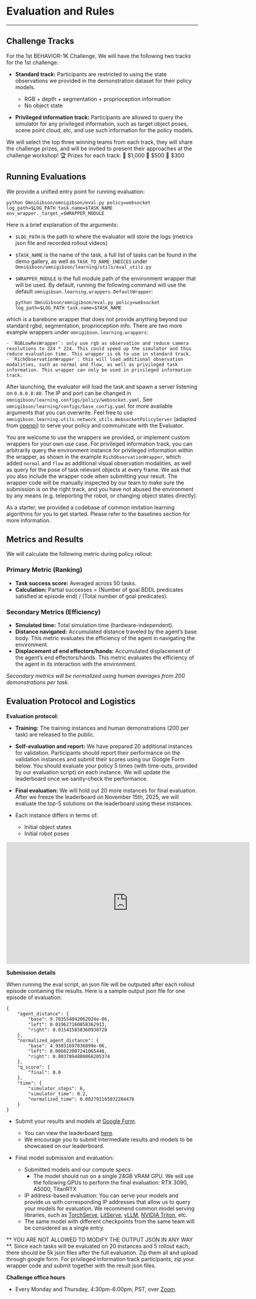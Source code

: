 # Evaluation and Rules

---

## Challenge Tracks

For the 1st BEHAVIOR-1K Challenge, We will have the following two tracks for the 1st challenge:

- **Standard track:** Participants are restricted to using the state observations we provided in the demonstration dataset for their policy models.
    - RGB + depth + segmentation + proprioception information
    - No object state

- **Privileged information track:** Participants are allowed to query the simulator for any privileged information, such as target object poses, scene point cloud, etc, and use such information for the policy models.

We will select the top three winning teams from each track, they will share the challenge prizes, and will be invited to present their approaches at the challenge workshop!
 🏆 Prizes for each track: 🥇 $1,000 🥈 $500 🥉 $300


## Running Evaluations

We provide a unified entry point for running evaluation:
```
python OmniGibson/omnigibson/eval.py policy=websocket log_path=$LOG_PATH task.name=$TASK_NAME env_wrapper._target_=$WRAPPER_MODULE
```
Here is a brief explanation of the arguments:

- `$LOG_PATH` is the path to where the evaluator will store the logs (metrics json file and recorded rollout videos)

- `$TASK_NAME` is the name of the task, a full list of tasks can be found in the demo gallery, as well as `TASK_TO_NAME_INDICES` under `OmniGibson/omnigibson/learning/utils/eval_utils.py`

- `$WRAPPER_MODULE` is the full module path of the environment wrapper that will be used. By default, running the following command will use the default `omnigibson.learning.wrappers.DefaultWrapper`:
    ```
    python OmniGibson/omnigibson/eval.py policy=websocket log_path=$LOG_PATH task.name=$TASK_NAME
    ```
which is a barebone wrapper that does not provide anything beyond our standard rgbd, segmentation, proprioception info. There are two more example wrappers under `omnigibson.learning.wrappers`:

    - `RGBLowResWrapper`: only use rgb as observation and reduce camera resolutions to 224 * 224. This could speed up the simulator and thus reduce evaluation time. This wrapper is ok to use in standard track. 
    - `RichObservationWrapper`: this will load additional observation modalities, such as normal and flow, as well as privileged task information. This wrapper can only be used in privileged information track. 

After launching, the evaluator will load the task and spawn a server listening on `0.0.0.0:80`. The IP and port can be changed in `omnigibson/learning.configs/policy/websocket.yaml`. See `omnigibson/learning/configs/base_config.yaml` for more available arguments that you can overwrite. Feel free to use `omnigibson.learning.utils.network_utils.WebsocketPolicyServer` (adapted from [openpi](https://github.com/Physical-Intelligence/openpi)) to serve your policy and communicate with the Evaluator. 

You are welcome to use the wrappers we provided, or implement custom wrappers for your own use case. For privileged information track, you can arbitrarily query the environment instance for privileged information within the wrapper, as shown in the example `RichObservationWrapper`, which added `normal` and `flow` as additional visual observation modalities, as well as query for the pose of task relevant objects at every frame. We ask that you also include the wrapper code when submitting your result. The wrapper code will be manually inspected by our team to make sure the submission is on the right track, and you have not abused the environment by any means (e.g. teleporting the robot, or changing object states directly). 


As a starter, we provided a codebase of common imitation learning algorithms for you to get started. Please refer to the baselines section for more information.


## Metrics and Results

We will calculate the following metric during policy rollout:

### Primary Metric (Ranking)
- **Task success score:** Averaged across 50 tasks.
- **Calculation:** Partial successes = (Number of goal BDDL predicates satisfied at episode end) / (Total number of goal predicates).

### Secondary Metrics (Efficiency)
- **Simulated time:** Total simulation time (hardware-independent).
- **Distance navigated:** Accumulated distance traveled by the agent’s base body. This metric evaluates the efficiency of the agent in navigating the environment.
- **Displacement of end effectors/hands:** Accumulated displacement of the agent’s end effectors/hands. This metric evaluates the efficiency of the agent in its interaction with the environment.

*Secondary metrics will be normalized using human averages from 200 demonstrations per task.*


## Evaluation Protocol and Logistics

**Evaluation protocol:**

- **Training:** The training instances and human demonstrations (200 per task) are released to the public.

- **Self-evaluation and report:** We have prepared 20 additional instances for validation. Participants should report their performance on the validation instances and submit their scores using our Google Form below. You should evaluate your policy 5 times (with time-outs, provided by our evaluation script) on each instance. We will update the leaderboard once we sanity-check the performance.

- **Final evaluation:** We will hold out 20 more instances for final evaluation. After we freeze the leaderboard on November 15th, 2025, we will evaluate the top-5 solutions on the leaderboard using these instances.

- Each instance differs in terms of:
    - Initial object states
    - Initial robot poses

<iframe 
  src="https://player.vimeo.com/video/1115082804?badge=0&autopause=0&autoplay=1&muted=1&loop=1&title=0&byline=0&portrait=0&controls=0" 
  width="640" 
  height="320" 
  frameborder="0" 
  allow="autoplay; fullscreen" 
  allowfullscreen>
</iframe>

**Submission details**

When running the eval script, an json file will be outputed after each rollout episode containing the results. Here is a sample output json file for one episode of evaluation:

```
{
    "agent_distance": {
        "base": 9.703554042062024e-06, 
        "left": 0.019627160858362913, 
        "right": 0.015415858360938728
    }, 
    "normalized_agent_distance": {
        "base": 4.93031697036899e-06, 
        "left": 0.006022007241065448, 
        "right": 0.0037894888066205374
    }, 
    "q_score": {
        "final": 0.0
    }, 
    "time": {
        "simulator_steps": 6, 
        "simulator_time": 0.2, 
        "normalized_time": 0.002791165032284476
    }
}
```

- Submit your results and models at [Google Form](https://forms.gle/54tVqi5zs3ANGutn7).
    - You can view the leaderboard [here](./leaderboard.md).
    - We encourage you to submit intermediate results and models to be showcased on our leaderboard.

- Final model submission and evaluation:
    - Submitted models and our compute specs
        - The model should run on a single 24GB VRAM GPU. We will use the following GPUs to perform the final evaluation: RTX 3090, A5000, TitanRTX
    - IP address-based evaluation: You can serve your models and provide us with corresponding IP addresses that allow us to query your models for evaluation. We recommend common model serving libraries, such as [TorchServe](https://docs.pytorch.org/serve/), [LitServe](https://lightning.ai/docs/litserve/home), [vLLM](https://docs.vllm.ai/en/latest/index.html), [NVIDIA Triton](https://docs.nvidia.com/deeplearning/triton-inference-server/user-guide/docs/index.html), etc.
    - The same model with different checkpoints from the same team will be considered as a single entry.


** YOU ARE NOT ALLOWED TO MODIFY THE OUTPUT JSON IN ANY WAY **. Since each tasks will be evaluated on 20 instances and 5 rollout each, there should be 5k json files after the full evaluation. Zip them all and upload through google form. For privileged information track participants, zip your wrapper code and submit together with the result json files.


**Challenge office hours**

- Every Monday and Thursday, 4:30pm-6:00pm, PST, over [Zoom](https://stanford.zoom.us/j/92909660940?pwd=RgFrdC8XeB3nVxABqb1gxrK96BCRBa.1https://stanford.zoom.us/j/92909660940?pwd=RgFrdC8XeB3nVxABqb1gxrK96BCRBa.1).
